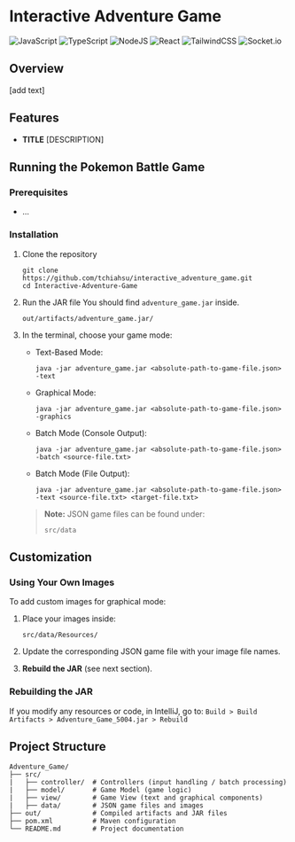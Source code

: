# Interactive Adventure Game

![JavaScript](https://img.shields.io/badge/javascript-%23323330.svg?style=for-the-badge&logo=javascript&logoColor=%23F7DF1E)
![TypeScript](https://img.shields.io/badge/typescript-%23007ACC.svg?style=for-the-badge&logo=typescript&logoColor=white)
![NodeJS](https://img.shields.io/badge/node.js-6DA55F?style=for-the-badge&logo=node.js&logoColor=white)
![React](https://img.shields.io/badge/react-%2320232a.svg?style=for-the-badge&logo=react&logoColor=%2361DAFB)
![TailwindCSS](https://img.shields.io/badge/tailwindcss-%2338B2AC.svg?style=for-the-badge&logo=tailwind-css&logoColor=white)
![Socket.io](https://img.shields.io/badge/Socket.io-black?style=for-the-badge&logo=socket.io&badgeColor=010101)


## Overview
[add text]

## Features
- **TITLE** [DESCRIPTION]

## Running the Pokemon Battle Game

### Prerequisites
- ...

### Installation
1. Clone the repository
   ```
   git clone https://github.com/tchiahsu/interactive_adventure_game.git
   cd Interactive-Adventure-Game
   ```
   
2. Run the JAR file
   You should find `adventure_game.jar` inside.
   ```
   out/artifacts/adventure_game.jar/
   ```
   
3. In the terminal, choose your game mode:
   - Text-Based Mode:
     ```
     java -jar adventure_game.jar <absolute-path-to-game-file.json> -text
     ```
   - Graphical Mode:
     ```
     java -jar adventure_game.jar <absolute-path-to-game-file.json> -graphics
     ```
   - Batch Mode (Console Output):
     ```
     java -jar adventure_game.jar <absolute-path-to-game-file.json> -batch <source-file.txt>
     ```
   - Batch Mode (File Output):
     ```
     java -jar adventure_game.jar <absolute-path-to-game-file.json> -text <source-file.txt> <target-file.txt>
     ```
   > **Note:** JSON game files can be found under:
   > ```
   > src/data
   > ```

## Customization

### Using Your Own Images
To add custom images for graphical mode:
1. Place your images inside:
   ```
   src/data/Resources/
   ```
   
2. Update the corresponding JSON game file with your image file names.

3. **Rebuild the JAR** (see next section).

### Rebuilding the JAR
If you modify any resources or code, in IntelliJ, go to:
`Build > Build Artifacts > Adventure_Game_5004.jar > Rebuild`

## Project Structure
```
Adventure_Game/
├── src/
|   ├── controller/  # Controllers (input handling / batch processing)
|   ├── model/       # Game Model (game logic)
|   ├── view/        # Game View (text and graphical components)
|   ├── data/        # JSON game files and images
├── out/             # Compiled artifacts and JAR files
├── pom.xml          # Maven configuration
└── README.md        # Project documentation
```
